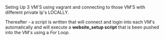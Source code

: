 Seting Up 3 VM'S using vagrant and connecting to those VM'S with different private Ip's LOCALLY.

Thereafter - a script is written that will connect and login into each VM's automatically and will execute a **website_setup script**
that is been pushed into the VM's using a _For Loop._
